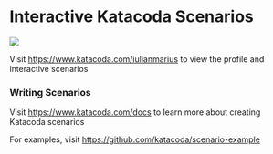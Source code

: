 # Interactive Katacoda Scenarios

[![](http://shields.katacoda.com/katacoda/iulianmarius/count.svg)](https://www.katacoda.com/iulianmarius "Get your profile on Katacoda.com")

Visit https://www.katacoda.com/iulianmarius to view the profile and interactive scenarios

### Writing Scenarios
Visit https://www.katacoda.com/docs to learn more about creating Katacoda scenarios

For examples, visit https://github.com/katacoda/scenario-example
